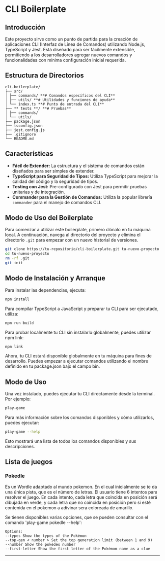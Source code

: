 # CLI Boilerplate

## Introducción

Este proyecto sirve como un punto de partida para la creación de aplicaciones CLI (Interfaz de Línea de Comandos) utilizando Node.js, TypeScript y Jest. Está diseñado para ser fácilmente extensible, permitiendo a los desarrolladores agregar nuevos comandos y funcionalidades con mínima configuración inicial requerida.

## Estructura de Directorios

```
cli-boilerplate/
├── src/
│ ├── commands/ **# Comandos específicos del CLI**
│ ├── utils/ **# Utilidades y funciones de ayuda**
│ └── index.ts **# Punto de entrada del CLI**
├── ** tests **/ **# Pruebas**
│ ├── commands/
│ └── utils/
├── package.json
├── tsconfig.json
├── jest.config.js
├── .gitignore
└── README.md
```

## Características

- **Fácil de Extender:** La estructura y el sistema de comandos están diseñados para ser simples de extender.
- **TypeScript para Seguridad de Tipos:** Utiliza TypeScript para mejorar la calidad del código y la seguridad de tipos.
- **Testing con Jest:** Pre-configurado con Jest para permitir pruebas unitarias y de integración.
- **Commander para la Gestión de Comandos:** Utiliza la popular librería `commander` para el manejo de comandos CLI.

## Modo de Uso del Boilerplate

Para comenzar a utilizar este boilerplate, primero clónalo en tu máquina local. A continuación, navega al directorio del proyecto y elimina el directorio `.git` para empezar con un nuevo historial de versiones.

```bash
git clone https://tu-repositorio/cli-boilerplate.git tu-nuevo-proyecto
cd tu-nuevo-proyecto
rm -rf .git
git init
```

## Modo de Instalación y Arranque

Para instalar las dependencias, ejecuta:

```bash
npm install
```

Para compilar TypeScript a JavaScript y preparar tu CLI para ser ejecutado, utiliza:

```bash
npm run build
```

Para probar localmente tu CLI sin instalarlo globalmente, puedes utilizar npm link:

```bash
npm link
```

Ahora, tu CLI estará disponible globalmente en tu máquina para fines de desarrollo. Puedes empezar a ejecutar comandos utilizando el nombre definido en tu package.json bajo el campo bin.

## Modo de Uso

Una vez instalado, puedes ejecutar tu CLI directamente desde la terminal. Por ejemplo:

```bash
play-game
```

Para más información sobre los comandos disponibles y cómo utilizarlos, puedes ejecutar:

```bash
play-game --help
```

Esto mostrará una lista de todos los comandos disponibles y sus descripciones.

## Lista de juegos

### Pokedle

Es un Wordle adaptado al mundo pokemon. En el cual inicialmente se te da una única pista, que es el número de letras. El usuario tiene 6 intentos para resolver el juego. En cada intento, cada letra que coincida en posición será dibujada en verde, y cada letra que no coincida en posición pero si esté contenida en el pokemon a adivinar sera coloreada de amarillo.

Se tienen disponibles varias opciones, que se pueden consultar con el comando 'play-game pokedle --help':

```
Options:
--types Show the types of the Pokémon
--top-gen < number > Set the top generation limit (between 1 and 9)
--number Show the pokedex number
--first-letter Show the first letter of the Pokémon name as a clue
```

---
